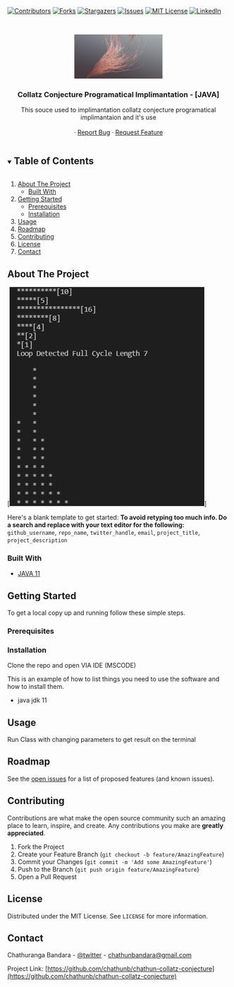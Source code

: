 <!--
*** Thanks for checking out the Best-README-Template. If you have a suggestion
*** that would make this better, please fork the repo and create a pull request
*** or simply open an issue with the tag "enhancement".
*** Thanks again! Now go create something AMAZING! :D
***
***
***
*** To avoid retyping too much info. Do a search and replace for the following:
*** github_username, repo_name, twitter_handle, email, project_title, project_description
-->



<!-- PROJECT SHIELDS -->
<!--
*** I'm using markdown "reference style" links for readability.
*** Reference links are enclosed in brackets [ ] instead of parentheses ( ).
*** See the bottom of this document for the declaration of the reference variables
*** for contributors-url, forks-url, etc. This is an optional, concise syntax you may use.
*** https://www.markdownguide.org/basic-syntax/#reference-style-links
-->
[![Contributors][contributors-shield]][contributors-url]
[![Forks][forks-shield]][forks-url]
[![Stargazers][stars-shield]][stars-url]
[![Issues][issues-shield]][issues-url]
[![MIT License][license-shield]][license-url]
[![LinkedIn][linkedin-shield]][linkedin-url]


<!-- PROJECT LOGO -->
<br />
<p align="center">
  <a href="https://github.com/chathunb/chathun-collatz-conjecture">
    <img src="images/logo.jpg" alt="Logo" width="200" height="100">
  </a>

  <h3 align="center">Collatz Conjecture Programatical Implimantation - [JAVA]</h3>

  <p align="center">
    This souce used to implimantation collatz conjecture programatical implimantaion and it's use
    <br />
    <br />
    ·
    <a href="https://github.com/chathunb/chathun-collatz-conjecture/issues">Report Bug</a>
    ·
    <a href="https://github.com/chathunb/chathun-collatz-conjecture/issues">Request Feature</a>
  </p>
</p>



<!-- TABLE OF CONTENTS -->
<details open="open">
  <summary><h2 style="display: inline-block">Table of Contents</h2></summary>
  <ol>
    <li>
      <a href="#about-the-project">About The Project</a>
      <ul>
        <li><a href="#built-with">Built With</a></li>
      </ul>
    </li>
    <li>
      <a href="#getting-started">Getting Started</a>
      <ul>
        <li><a href="#prerequisites">Prerequisites</a></li>
        <li><a href="#installation">Installation</a></li>
      </ul>
    </li>
    <li><a href="#usage">Usage</a></li>
    <li><a href="#roadmap">Roadmap</a></li>
    <li><a href="#contributing">Contributing</a></li>
    <li><a href="#license">License</a></li>
    <li><a href="#contact">Contact</a></li>
  </ol>
</details>



<!-- ABOUT THE PROJECT -->
## About The Project


[![Product Name Screen Shot][product-screenshot]] 

Here's a blank template to get started:
**To avoid retyping too much info. Do a search and replace with your text editor for the following:**
`github_username`, `repo_name`, `twitter_handle`, `email`, `project_title`, `project_description`


### Built With

* [JAVA 11](https://www.oracle.com/java/technologies/javase-jdk11-downloads.html)


<!-- GETTING STARTED -->
## Getting Started

To get a local copy up and running follow these simple steps.

### Prerequisites

### Installation

Clone the repo and open VIA IDE (MSCODE) 

This is an example of how to list things you need to use the software and how to install them.

* java jdk 11


<!-- USAGE EXAMPLES -->
## Usage

Run Class with changing parameters to get result on the terminal


<!-- ROADMAP -->
## Roadmap

See the [open issues](https://github.com/chathunb/chathun-collatz-conjecture/issues) for a list of proposed features (and known issues).

<!-- CONTRIBUTING -->
## Contributing

Contributions are what make the open source community such an amazing place to learn, inspire, and create. Any contributions you make are **greatly appreciated**.

1. Fork the Project
2. Create your Feature Branch (`git checkout -b feature/AmazingFeature`)
3. Commit your Changes (`git commit -m 'Add some AmazingFeature'`)
4. Push to the Branch (`git push origin feature/AmazingFeature`)
5. Open a Pull Request


<!-- LICENSE -->
## License

Distributed under the MIT License. See `LICENSE` for more information.


<!-- CONTACT -->
## Contact

Chathuranga Bandara - [@twitter](https://twitter.com/chathunbandara) - chathunbandara@gmail.com

Project Link: [https://github.com/chathunb/chathun-collatz-conjecture](https://github.com/chathunb/chathun-collatz-conjecture)


<!-- MARKDOWN LINKS & IMAGES -->
<!-- https://www.markdownguide.org/basic-syntax/#reference-style-links -->
[contributors-shield]: https://img.shields.io/github/contributors/github_username/repo.svg?style=for-the-badge
[contributors-url]: https://github.com/chathunb/chathun-collatz-conjecture/graphs/contributors
[forks-shield]: https://img.shields.io/github/forks/github_username/repo.svg?style=for-the-badge
[forks-url]: https://github.com/chathunb/chathun-collatz-conjecture/network/members
[stars-shield]: https://img.shields.io/github/stars/github_username/repo.svg?style=for-the-badge
[stars-url]: https://github.com/chathunb/chathun-collatz-conjecture/stargazers
[issues-shield]: https://img.shields.io/github/issues/github_username/repo.svg?style=for-the-badge
[issues-url]: https://github.com/chathunb/chathun-collatz-conjecture/issues
[license-shield]: https://img.shields.io/github/license/github_username/repo.svg?style=for-the-badge
[license-url]: https://github.com/chathunb/chathun-collatz-conjecture/blob/master/LICENSE.txt
[linkedin-shield]: https://img.shields.io/badge/-LinkedIn-black.svg?style=for-the-badge&logo=linkedin&colorB=555
[linkedin-url]: https://www.linkedin.com/in/chathunbandara
[product-screenshot]: images/screenshots/collatz-conjecture-result.png